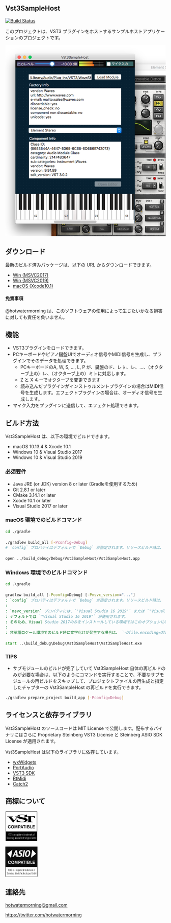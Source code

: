 ## Vst3SampleHost

[![Build Status](https://dev.azure.com/vst3host-dev/vst3host-dev/_apis/build/status/hotwatermorning.Vst3SampleHost?branchName=master)](https://dev.azure.com/vst3host-dev/vst3host-dev/_build/latest?definitionId=1&branchName=master)

このプロジェクトは、VST3 プラグインをホストするサンプルホストアプリケーションのプロジェクトです。

![ScreenShot](./misc/ScreenShot.png)

## ダウンロード

最新のビルド済みパッケージは、以下の URL からダウンロードできます。

* [Win (MSVC2017)](https://vst3hostdev.blob.core.windows.net/vst3samplehost-release/refs/heads/update_ci_settings/vst3samplehost_release_win_msvc2017.zip)
* [Win (MSVC2019)](https://vst3hostdev.blob.core.windows.net/vst3samplehost-release/refs/heads/update_ci_settings/vst3samplehost_release_win_msvc2019.zip)
* [macOS (Xcode10.1)](https://vst3hostdev.blob.core.windows.net/vst3samplehost-release/refs/heads/update_ci_settings/vst3samplehost_release_osx_xcode10_1.zip)

#### 免責事項
@hotwatermorning は、このソフトウェアの使用によって生じたいかなる損害に対しても責任を負いません。

## 機能

* VST3プラグインをロードできます。
* PCキーボードやピアノ鍵盤UIでオーディオ信号やMIDI信号を生成し、プラグインでそのデータを処理できます。
    * PCキーボードのA, W, S, ..., L, P が、鍵盤のド、レ♭、レ、...、（オクターブ上の）レ、（オクターブ上の）ミ♭に対応します。
    * Z と X キーでオクターブを変更できます
    * 読み込んだプラグインがインストゥルメントプラグインの場合はMIDI信号を生成します。エフェクトプラグインの場合は、オーディオ信号を生成します。
* マイク入力をプラグインに送信して、エフェクト処理できます。

## ビルド方法

Vst3SampleHost は、以下の環境でビルドできます。

* macOS 10.13.4 & Xcode 10.1
* Windows 10 & Visual Studio 2017
* Windows 10 & Visual Studio 2019

### 必須要件

* Java JRE (or JDK) version 8 or later (Gradleを使用するため)
* Git 2.8.1 or later
* CMake 3.14.1 or later
* Xcode 10.1 or later
* Visual Studio 2017 or later

### macOS 環境でのビルドコマンド

```sh
cd ./gradle

./gradlew build_all [-Pconfig=Debug]
# `config` プロパティはデフォルトで `Debug` が指定されます。リリースビルド時は、 `-Pconfig=Release` を指定します。

open ../build_debug/Debug/Vst3SampleHost/Vst3SampleHost.app
```

### Windows 環境でのビルドコマンド

```bat
cd .\gradle

gradlew build_all [-Pconfig=Debug] [-Pmsvc_version="..."]
: `config` プロパティはデフォルトで `Debug` が指定されます。リリースビルド時は、 `-Pconfig=Release` を指定します。
:
: `msvc_version` プロパティには、`"Visual Studio 16 2019"` または `"Visual Studio 15 2017"` を指定できます。
: デフォルトでは `"Visual Studio 16 2019"` が使用されます。
: そのため、Visual Studio 2017のみをインストールしている環境ではこのオプションに明示的に `"Visual Studio 15 2017"` を指定してください。
:
: 非英語ロケール環境でのビルド時に文字化けが発生する場合は、 `-Dfile.encoding=UTF-8` オプションを追加してください。

start ..\build_debug\Debug\Vst3SampleHost\Vst3SampleHost.exe
```

### TIPS

* サブモジュールのビルドが完了していて Vst3SampleHost 自体の再ビルドのみが必要な場合は、以下のようにコマンドを実行することで、不要なサブモジュールの再ビルドをスキップして、プロジェクトファイルの再生成と指定したチャプターの Vst3SampleHost の再ビルドを実行できます。

```sh
./gradlew prepare_project build_app [-Pconfig=Debug]
```

## ライセンスと依存ライブラリ

Vst3SampleHost のソースコードは MIT License で公開します。配布するバイナリにはさらに Proprietary Steinberg VST3 License と Steinberg ASIO SDK License が適用されます。

Vst3SampleHost は以下のライブラリに依存しています。

* [wxWidgets](http://www.wxwidgets.org/)
* [PortAudio](http://www.portaudio.com/)
* [VST3 SDK](https://github.com/steinbergmedia/vst3sdk)
* [RtMidi](https://github.com/thestk/rtmidi)
* [Catch2](https://github.com/catchorg/Catch2)

## 商標について

<img src="./misc/VST_Compatible_Logo_Steinberg_with_TM_negative.png" width="20%" height="20%" alt="VST Compatible Logo"></img>

<img src="./misc/ASIO-compatible-logo-Steinberg-TM-BW.jpg" width="20%" height="20%" alt="ASIO Compatible Logo"></img>

## 連絡先

hotwatermorning@gmail.com

https://twitter.com/hotwatermorning


